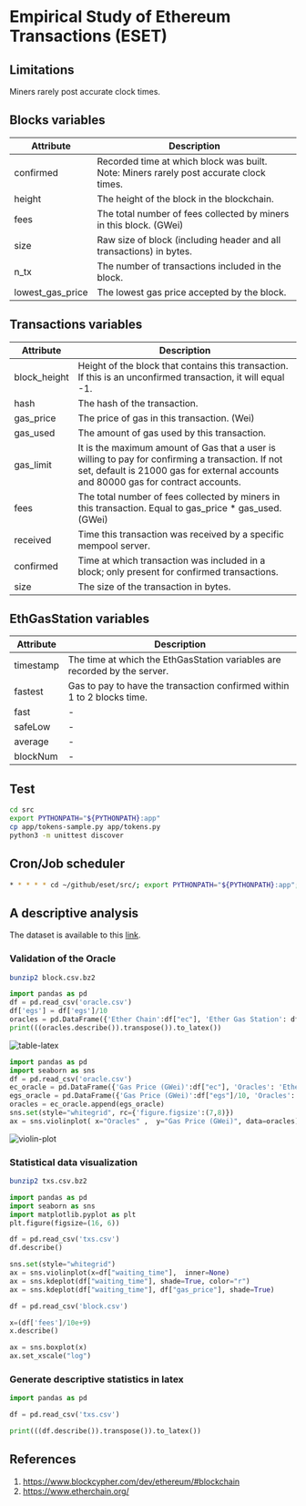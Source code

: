 # Empirical Study of Ethereum Transactions (ESET)

## Limitations

Miners rarely post accurate clock times.

## Blocks variables

| Attribute	 | Description |
| ------------- | ------------- |
| confirmed | Recorded time at which block was built. Note: Miners rarely post accurate clock times. |
| height  | The height of the block in the blockchain.  |
| fees  | The total number of fees collected by miners in this block. (GWei)  |
| size | Raw size of block (including header and all transactions) in bytes. |
| n_tx | The number of transactions included in the block. |
| lowest_gas_price |  The lowest gas price accepted by the block. |

## Transactions variables

| Attribute	 | Description |
| ------------- | ------------- |
| block_height  | Height of the block that contains this transaction. If this is an unconfirmed transaction, it will equal -1.  |
| hash  | The hash of the transaction. |
| gas_price | The price of gas in this transaction. (Wei) |
| gas_used | The amount of gas used by this transaction. |
| gas_limit | It is the maximum amount of Gas that a user is willing to pay for confirming a transaction. If not set, default is 21000 gas for external accounts and 80000 gas for contract accounts. |
| fees | The total number of fees collected by miners in this transaction. Equal to gas_price * gas_used. (GWei) |
| received | Time this transaction was received by a specific mempool server. |
| confirmed | Time at which transaction was included in a block; only present for confirmed transactions. |
| size | The size of the transaction in bytes. |

## EthGasStation variables

| Attribute	 | Description |
| ------------- | ------------- |
| timestamp | The time at which the EthGasStation variables are recorded by the server. |
| fastest | Gas to pay to have the transaction confirmed within 1 to 2 blocks time. |
| fast | - |
| safeLow | - |
| average | - |
| blockNum | - |

## Test

```bash 
cd src
export PYTHONPATH="${PYTHONPATH}:app"
cp app/tokens-sample.py app/tokens.py
python3 -m unittest discover
```

## Cron/Job scheduler 
```bash 
* * * * * cd ~/github/eset/src/; export PYTHONPATH="${PYTHONPATH}:app"; FN=fetch_oracle.py; /usr/bin/python3.6 app/$FN >> /tmp/$FN.log 2>&1
```

## A descriptive analysis

The dataset is available to this <a href="https://www.dropbox.com/sh/r26h69swgyz9z75/AADeFqXchK5jqLjBzfKjeCsDa?dl=0">link</a>.

### Validation of the Oracle

```bash
bunzip2 block.csv.bz2
```

```python 
import pandas as pd
df = pd.read_csv('oracle.csv')
df['egs'] = df['egs']/10
oracles = pd.DataFrame({'Ether Chain':df["ec"], 'Ether Gas Station': df["egs"]})
print(((oracles.describe()).transpose()).to_latex())
```

![table-latex](https://user-images.githubusercontent.com/1194257/69806671-baf3a700-11e3-11ea-837d-6a42525116b8.jpg)

```python 
import pandas as pd
import seaborn as sns
df = pd.read_csv('oracle.csv')
ec_oracle = pd.DataFrame({'Gas Price (GWei)':df["ec"], 'Oracles': 'Ether Chain'})
egs_oracle = pd.DataFrame({'Gas Price (GWei)':df["egs"]/10, 'Oracles': 'Ether Gas Station'})
oracles = ec_oracle.append(egs_oracle)
sns.set(style="whitegrid", rc={'figure.figsize':(7,8)})
ax = sns.violinplot( x="Oracles" ,  y="Gas Price (GWei)", data=oracles)
```

![violin-plot](https://user-images.githubusercontent.com/1194257/69805030-1459d700-11e0-11ea-8867-d6a393c0e6c0.png)


### Statistical data visualization

```bash
bunzip2 txs.csv.bz2
```

```python 
import pandas as pd
import seaborn as sns
import matplotlib.pyplot as plt
plt.figure(figsize=(16, 6))

df = pd.read_csv('txs.csv')
df.describe()

sns.set(style="whitegrid")
ax = sns.violinplot(x=df["waiting_time"],  inner=None) 
ax = sns.kdeplot(df["waiting_time"], shade=True, color="r")
ax = sns.kdeplot(df["waiting_time"], df["gas_price"], shade=True)

df = pd.read_csv('block.csv')

x=(df['fees']/10e+9)
x.describe()

ax = sns.boxplot(x)
ax.set_xscale("log")
```

### Generate descriptive statistics in latex

```python 
import pandas as pd

df = pd.read_csv('txs.csv')

print(((df.describe()).transpose()).to_latex())
```

## References

1. https://www.blockcypher.com/dev/ethereum/#blockchain
2. https://www.etherchain.org/
